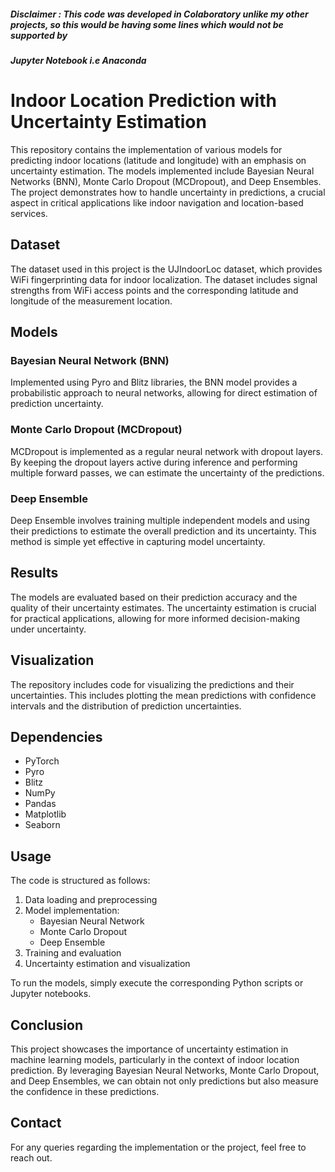 ##### Disclaimer : This code was developed in Colaboratory unlike my other projects, so this would be having some lines which would not be supported by
##### Jupyter Notebook i.e Anaconda

# Indoor Location Prediction with Uncertainty Estimation

This repository contains the implementation of various models for predicting indoor locations (latitude and longitude) with an emphasis on uncertainty estimation. The models implemented include Bayesian Neural Networks (BNN), Monte Carlo Dropout (MCDropout), and Deep Ensembles. The project demonstrates how to handle uncertainty in predictions, a crucial aspect in critical applications like indoor navigation and location-based services.

## Dataset

The dataset used in this project is the UJIndoorLoc dataset, which provides WiFi fingerprinting data for indoor localization. The dataset includes signal strengths from WiFi access points and the corresponding latitude and longitude of the measurement location.

## Models

### Bayesian Neural Network (BNN)

Implemented using Pyro and Blitz libraries, the BNN model provides a probabilistic approach to neural networks, allowing for direct estimation of prediction uncertainty.

### Monte Carlo Dropout (MCDropout)

MCDropout is implemented as a regular neural network with dropout layers. By keeping the dropout layers active during inference and performing multiple forward passes, we can estimate the uncertainty of the predictions.

### Deep Ensemble

Deep Ensemble involves training multiple independent models and using their predictions to estimate the overall prediction and its uncertainty. This method is simple yet effective in capturing model uncertainty.

## Results

The models are evaluated based on their prediction accuracy and the quality of their uncertainty estimates. The uncertainty estimation is crucial for practical applications, allowing for more informed decision-making under uncertainty.

## Visualization

The repository includes code for visualizing the predictions and their uncertainties. This includes plotting the mean predictions with confidence intervals and the distribution of prediction uncertainties.

## Dependencies

- PyTorch
- Pyro
- Blitz
- NumPy
- Pandas
- Matplotlib
- Seaborn

## Usage

The code is structured as follows:

1. Data loading and preprocessing
2. Model implementation:
   - Bayesian Neural Network
   - Monte Carlo Dropout
   - Deep Ensemble
3. Training and evaluation
4. Uncertainty estimation and visualization

To run the models, simply execute the corresponding Python scripts or Jupyter notebooks.

## Conclusion

This project showcases the importance of uncertainty estimation in machine learning models, particularly in the context of indoor location prediction. By leveraging Bayesian Neural Networks, Monte Carlo Dropout, and Deep Ensembles, we can obtain not only predictions but also measure the confidence in these predictions.

## Contact

For any queries regarding the implementation or the project, feel free to reach out.
